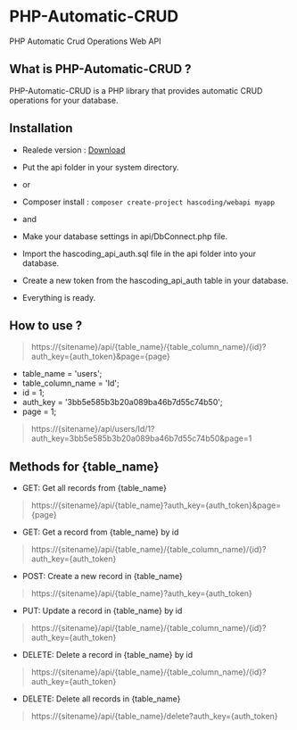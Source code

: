 # PHP-Automatic-CRUD
PHP Automatic Crud Operations Web API 

## What is PHP-Automatic-CRUD ?
PHP-Automatic-CRUD is a PHP library that provides automatic CRUD operations for your database.

## Installation
- Realede version : [Download](https://github.com/hasaneryilmaz/PHP-Automatic-CRUD/releases "Download")
- Put the api folder in your system directory.
- or
- Composer install : `composer create-project hascoding/webapi myapp`

- and
- Make your database settings in api/DbConnect.php file.
- Import the hascoding_api_auth.sql file in the api folder into your database.
- Create a new token from the hascoding_api_auth table in your database.
- Everything is ready.

## How to use ?

> https://{sitename}/api/{table_name}/{table_column_name}/{id}?auth_key={auth_token}&page={page}

- table_name = 'users';
- table_column_name = 'Id';
- id = 1;
- auth_key = '3bb5e585b3b20a089ba46b7d55c74b50';
- page = 1;

> https://{sitename}/api/users/Id/1?auth_key=3bb5e585b3b20a089ba46b7d55c74b50&page=1

## Methods for {table_name}
- GET: Get all records from {table_name}
> https://{sitename}/api/{table_name}?auth_key={auth_token}&page={page}
- GET: Get a record from {table_name} by id
> https://{sitename}/api/{table_name}/{table_column_name}/{id}?auth_key={auth_token}
- POST: Create a new record in {table_name}
> https://{sitename}/api/{table_name}?auth_key={auth_token}
- PUT: Update a record in {table_name} by id
> https://{sitename}/api/{table_name}/{table_column_name}/{id}?auth_key={auth_token}
- DELETE: Delete a record in {table_name} by id
> https://{sitename}/api/{table_name}/{table_column_name}/{id}?auth_key={auth_token}
- DELETE: Delete all records in {table_name}
> https://{sitename}/api/{table_name}/delete?auth_key={auth_token}
